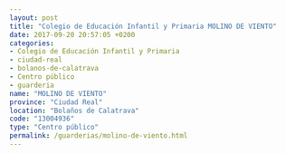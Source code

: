```yaml
---
layout: post
title: "Colegio de Educación Infantil y Primaria MOLINO DE VIENTO"
date: 2017-09-20 20:57:05 +0200
categories:
- Colegio de Educación Infantil y Primaria
- ciudad-real
- bolanos-de-calatrava
- Centro público
- guarderia
name: "MOLINO DE VIENTO"
province: "Ciudad Real"
location: "Bolaños de Calatrava"
code: "13004936"
type: "Centro público"
permalink: /guarderias/molino-de-viento.html
---
```

